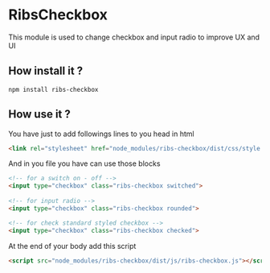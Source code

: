 # RibsCheckbox

This module is used to change checkbox and input radio to improve UX and UI

## How install it ?

```
npm install ribs-checkbox
```

## How use it ?

You have just to add followings lines to you head in html
```HTML
<link rel="stylesheet" href="node_modules/ribs-checkbox/dist/css/style.css">
```

And in you file you have can use those blocks 
```HTML
<!-- for a switch on - off -->
<input type="checkbox" class="ribs-checkbox switched">
		
<!-- for input radio -->
<input type="checkbox" class="ribs-checkbox rounded">

<!-- for check standard styled checkbox -->
<input type="checkbox" class="ribs-checkbox checked">
```

At the end of your body add this script
```HTML
<script src="node_modules/ribs-checkbox/dist/js/ribs-checkbox.js"></script>
```
